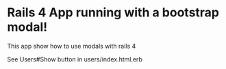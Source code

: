 Rails 4 App running with a bootstrap modal!
======================

This app show how to use modals with rails 4


See Users#Show button in users/index.html.erb
